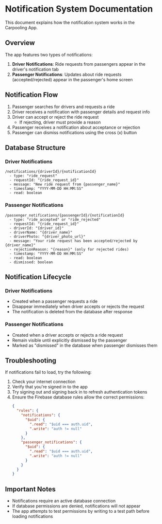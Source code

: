 # Notification System Documentation

This document explains how the notification system works in the Carpooling App.

## Overview

The app features two types of notifications:

1. **Driver Notifications**: Ride requests from passengers appear in the driver's notification tab
2. **Passenger Notifications**: Updates about ride requests (accepted/rejected) appear in the
   passenger's home screen

## Notification Flow

1. Passenger searches for drivers and requests a ride
2. Driver receives a notification with passenger details and request info
3. Driver can accept or reject the ride request
    - If rejecting, driver must provide a reason
4. Passenger receives a notification about acceptance or rejection
5. Passenger can dismiss notifications using the cross (x) button

## Database Structure

### Driver Notifications

```
/notifications/{driverId}/{notificationId}
  - type: "ride_request"
  - requestId: "{ride_request_id}" 
  - message: "New ride request from {passenger_name}"
  - timestamp: "YYYY-MM-DD HH:MM:SS"
  - read: boolean
```

### Passenger Notifications

```
/passenger_notifications/{passengerId}/{notificationId}
  - type: "ride_accepted" or "ride_rejected" 
  - requestId: "{ride_request_id}"
  - driverId: "{driver_id}"
  - driverName: "{driver_name}" 
  - driverPhoto: "{driver_photo_url}"
  - message: "Your ride request has been accepted/rejected by {driver_name}"
  - rejectionReason: "{reason}" (only for rejected rides)
  - timestamp: "YYYY-MM-DD HH:MM:SS"
  - read: boolean
  - dismissed: boolean
```

## Notification Lifecycle

### Driver Notifications

- Created when a passenger requests a ride
- Disappear immediately when driver accepts or rejects the request
- The notification is deleted from the database after response

### Passenger Notifications

- Created when a driver accepts or rejects a ride request
- Remain visible until explicitly dismissed by the passenger
- Marked as "dismissed" in the database when passenger dismisses them

## Troubleshooting

If notifications fail to load, try the following:

1. Check your internet connection
2. Verify that you're signed in to the app
3. Try signing out and signing back in to refresh authentication tokens
4. Ensure the Firebase database rules allow the correct permissions:
   ```json
   {
     "rules": {
       "notifications": {
         "$uid": {
           ".read": "$uid === auth.uid",
           ".write": "auth != null"
         }
       },
       "passenger_notifications": {
         "$uid": {
           ".read": "$uid === auth.uid", 
           ".write": "auth != null"
         }
       }
     }
   }
   ```

## Important Notes

- Notifications require an active database connection
- If database permissions are denied, notifications will not appear
- The app attempts to test permissions by writing to a test path before loading notifications